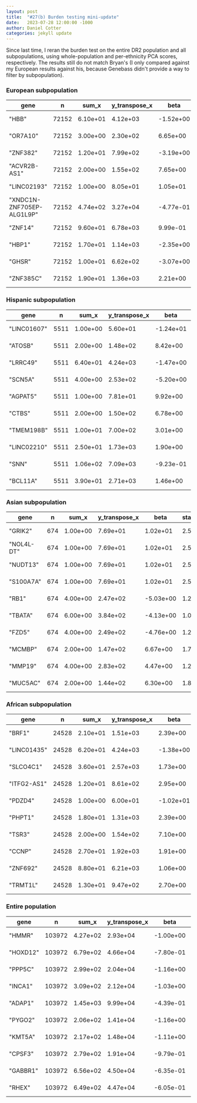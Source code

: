 ```yaml
---
layout: post
title:  "#27(b) Burden testing mini-update"
date:   2023-07-28 12:00:00 -1000
author: Daniel Cotter 
categories: jekyll update
---
```


Since last time, I reran the burden test on the entire DR2 population and all subpopulations, using whole-population and per-ethnicity PCA scores, respectively. The results still do not match Bryan's (I only compared against my European results against his, because Genebass didn't provide a way to filter by subpopulation).
 
### European subpopulation
| gene                      | n     | sum_x    | y_transpose_x | beta      | standard_error | t_stat    | p_value  | bryan_gene_rank |
|---------------------------|-------|----------|---------------|-----------|----------------|-----------|----------|-----------------|
| "HBB"                     | 72152 | 6.10e+01 | 4.12e+03      | -1.52e+00 | 3.37e-01       | -4.52e+00 | 6.24e-06 | 3016            |
| "OR7A10"                  | 72152 | 3.00e+00 | 2.30e+02      | 6.65e+00  | 1.52e+00       | 4.38e+00  | 1.18e-05 | NA              |
| "ZNF382"                  | 72152 | 1.20e+01 | 7.99e+02      | -3.19e+00 | 7.59e-01       | -4.21e+00 | 2.61e-05 | NA              |
| "ACVR2B-AS1"              | 72152 | 2.00e+00 | 1.55e+02      | 7.65e+00  | 1.86e+00       | 4.12e+00  | 3.85e-05 | NA              |
| "LINC02193"               | 72152 | 1.00e+00 | 8.05e+01      | 1.05e+01  | 2.63e+00       | 4.01e+00  | 6.19e-05 | NA              |
| "XNDC1N-ZNF705EP-ALG1L9P" | 72152 | 4.74e+02 | 3.27e+04      | -4.77e-01 | 1.21e-01       | -3.94e+00 | 8.16e-05 | NA              |
| "ZNF14"                   | 72152 | 9.60e+01 | 6.78e+03      | 9.99e-01  | 2.68e-01       | 3.72e+00  | 1.99e-04 | NA              |
| "HBP1"                    | 72152 | 1.70e+01 | 1.14e+03      | -2.35e+00 | 6.37e-01       | -3.69e+00 | 2.24e-04 | 6534            |
| "GHSR"                    | 72152 | 1.00e+01 | 6.62e+02      | -3.07e+00 | 8.31e-01       | -3.69e+00 | 2.25e-04 | NA              |
| "ZNF385C"                 | 72152 | 1.90e+01 | 1.36e+03      | 2.21e+00  | 6.03e-01       | 3.66e+00  | 2.54e-04 | 15163           |

### Hispanic subpopulation
| gene        | n    | sum_x    | y_transpose_x | beta      | standard_error | t_stat    | p_value  |
|-------------|------|----------|---------------|-----------|----------------|-----------|----------|
| "LINC01607" | 5511 | 1.00e+00 | 5.60e+01      | -1.24e+01 | 2.63e+00       | -4.72e+00 | 2.43e-06 |
| "ATOSB"     | 5511 | 2.00e+00 | 1.48e+02      | 8.42e+00  | 1.86e+00       | 4.53e+00  | 6.04e-06 |
| "LRRC49"    | 5511 | 6.40e+01 | 4.24e+03      | -1.47e+00 | 3.32e-01       | -4.43e+00 | 9.65e-06 |
| "SCN5A"     | 5511 | 4.00e+00 | 2.53e+02      | -5.20e+00 | 1.31e+00       | -3.96e+00 | 7.68e-05 |
| "AGPAT5"    | 5511 | 1.00e+00 | 7.81e+01      | 9.92e+00  | 2.63e+00       | 3.77e+00  | 1.65e-04 |
| "CTBS"      | 5511 | 2.00e+00 | 1.50e+02      | 6.78e+00  | 1.86e+00       | 3.65e+00  | 2.70e-04 |
| "TMEM198B"  | 5511 | 1.00e+01 | 7.00e+02      | 3.01e+00  | 8.32e-01       | 3.62e+00  | 3.01e-04 |
| "LINC02210" | 5511 | 2.50e+01 | 1.73e+03      | 1.90e+00  | 5.27e-01       | 3.61e+00  | 3.04e-04 |
| "SNN"       | 5511 | 1.06e+02 | 7.09e+03      | -9.23e-01 | 2.62e-01       | -3.53e+00 | 4.23e-04 |
| "BCL11A"    | 5511 | 3.90e+01 | 2.71e+03      | 1.46e+00  | 4.22e-01       | 3.45e+00  | 5.67e-04 |

### Asian subpopulation
| gene       | n   | sum_x    | y_transpose_x | beta      | standard_error | t_stat  | p_value  |
|------------|-----|----------|---------------|-----------|----------------|---------|----------|
| "GRIK2"    | 674 | 1.00e+00 | 7.69e+01      | 1.02e+01  | 2.53e+00       | .02e+00 | 6.40e-05 |
| "NOL4L-DT" | 674 | 1.00e+00 | 7.69e+01      | 1.02e+01  | 2.53e+00       | .02e+00 | 6.40e-05 |
| "NUDT13"   | 674 | 1.00e+00 | 7.69e+01      | 1.02e+01  | 2.53e+00       | .02e+00 | 6.40e-05 |
| "S100A7A"  | 674 | 1.00e+00 | 7.69e+01      | 1.02e+01  | 2.53e+00       | .02e+00 | 6.40e-05 |
| "RB1"      | 674 | 4.00e+00 | 2.47e+02      | -5.03e+00 | 1.26e+00       | .98e+00 | 7.77e-05 |
| "TBATA"    | 674 | 6.00e+00 | 3.84e+02      | -4.13e+00 | 1.06e+00       | .92e+00 | 9.85e-05 |
| "FZD5"     | 674 | 4.00e+00 | 2.49e+02      | -4.76e+00 | 1.27e+00       | .76e+00 | 1.87e-04 |
| "MCMBP"    | 674 | 2.00e+00 | 1.47e+02      | 6.67e+00  | 1.79e+00       | .72e+00 | 2.16e-04 |
| "MMP19"    | 674 | 4.00e+00 | 2.83e+02      | 4.47e+00  | 1.27e+00       | .52e+00 | 4.53e-04 |
| "MUC5AC"   | 674 | 2.00e+00 | 1.44e+02      | 6.30e+00  | 1.80e+00       | .49e+00 | 5.07e-04 |

### African subpopulation
| gene        | n     | sum_x    | y_transpose_x | beta      | standard_error | t_stat    | p_value  |
|-------------|-------|----------|---------------|-----------|----------------|-----------|----------|
| "BRF1"      | 24528 | 2.10e+01 | 1.51e+03      | 2.39e+00  | 6.04e-01       | 3.95e+00  | 7.76e-05 |
| "LINC01435" | 24528 | 6.20e+01 | 4.24e+03      | -1.38e+00 | 3.52e-01       | -3.92e+00 | 8.86e-05 |
| "SLCO4C1"   | 24528 | 3.60e+01 | 2.57e+03      | 1.73e+00  | 4.61e-01       | 3.74e+00  | 1.81e-04 |
| "ITFG2-AS1" | 24528 | 1.20e+01 | 8.61e+02      | 2.95e+00  | 7.99e-01       | 3.69e+00  | 2.25e-04 |
| "PDZD4"     | 24528 | 1.00e+00 | 6.00e+01      | -1.02e+01 | 2.77e+00       | -3.67e+00 | 2.39e-04 |
| "PHPT1"     | 24528 | 1.80e+01 | 1.31e+03      | 2.39e+00  | 6.52e-01       | 3.66e+00  | 2.51e-04 |
| "TSR3"      | 24528 | 2.00e+00 | 1.54e+02      | 7.10e+00  | 1.96e+00       | 3.63e+00  | 2.86e-04 |
| "CCNP"      | 24528 | 2.70e+01 | 1.92e+03      | 1.91e+00  | 5.33e-01       | 3.58e+00  | 3.41e-04 |
| "ZNF692"    | 24528 | 8.80e+01 | 6.21e+03      | 1.06e+00  | 2.95e-01       | 3.58e+00  | 3.50e-04 |
| "TRMT1L"    | 24528 | 1.30e+01 | 9.47e+02      | 2.70e+00  | 7.67e-01       | 3.52e+00  | 4.37e-04 |

### Entire population
| gene     | n      | sum_x    | y_transpose_x | beta      | standard_error | t_stat    | p_value  |
|----------|--------|----------|---------------|-----------|----------------|-----------|----------|
| "HMMR"   | 103972 | 4.27e+02 | 2.93e+04      | -1.00e+00 | 1.30e-01       | -7.69e+00 | 1.44e-14 |
| "HOXD12" | 103972 | 6.79e+02 | 4.66e+04      | -7.80e-01 | 1.04e-01       | -7.53e+00 | 5.14e-14 |
| "PPP5C"  | 103972 | 2.99e+02 | 2.04e+04      | -1.16e+00 | 1.56e-01       | -7.43e+00 | 1.11e-13 |
| "INCA1"  | 103972 | 3.09e+02 | 2.12e+04      | -1.03e+00 | 1.53e-01       | -6.75e+00 | 1.50e-11 |
| "ADAP1"  | 103972 | 1.45e+03 | 9.99e+04      | -4.39e-01 | 7.06e-02       | -6.22e+00 | 4.96e-10 |
| "PYGO2"  | 103972 | 2.06e+02 | 1.41e+04      | -1.16e+00 | 1.88e-01       | -6.18e+00 | 6.57e-10 |
| "KMT5A"  | 103972 | 2.17e+02 | 1.48e+04      | -1.11e+00 | 1.83e-01       | -6.09e+00 | 1.14e-09 |
| "CPSF3"  | 103972 | 2.79e+02 | 1.91e+04      | -9.79e-01 | 1.61e-01       | -6.07e+00 | 1.28e-09 |
| "GABBR1" | 103972 | 6.56e+02 | 4.50e+04      | -6.35e-01 | 1.05e-01       | -6.03e+00 | 1.62e-09 |
| "RHEX"   | 103972 | 6.49e+02 | 4.47e+04      | -6.05e-01 | 1.06e-01       | -5.71e+00 | 1.12e-08 |

